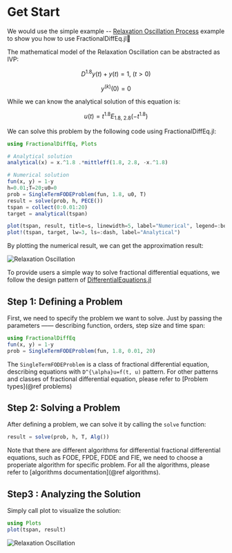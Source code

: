 # Get Start

We would use the simple example -- [Relaxation Oscillation Process](https://encyclopediaofmath.org/wiki/Relaxation_oscillation) example to show you how to use FractionalDiffEq.jl🙂

The mathematical model of the Relaxation Oscillation can be abstracted as IVP:

```math
D^{1.8}y(t)+y(t)=1,\ (t>0)
```

```math
y^{(k)}(0)=0
```

While we can know the analytical solution of this equation is:

```math
u(t)=t^{1.8}E_{1.8,\ 2.8}(-t^{1.8})
```

We can solve this problem by the following code using FractionalDiffEq.jl:

```julia
using FractionalDiffEq, Plots

# Analytical solution
analytical(x) = x.^1.8 .*mittleff(1.8, 2.8, -x.^1.8)

# Numerical solution
fun(x, y) = 1-y
h=0.01;T=20;u0=0
prob = SingleTermFODEProblem(fun, 1.8, u0, T)
result = solve(prob, h, PECE())
tspan = collect(0:0.01:20)
target = analytical(tspan)

plot(tspan, result, title=s, linewidth=5, label="Numerical", legend=:bottomright)
plot!(tspan, target, lw=3, ls=:dash, label="Analytical")
```

By plotting the numerical result, we can get the approximation result:

![Relaxation Oscillation](./assets/example.png)

To provide users a simple way to solve fractional differential equations, we follow the design pattern of [DifferentialEquations.jl](https://github.com/SciML/DifferentialEquations.jl)

## Step 1: Defining a Problem

First, we need to specify the problem we want to solve. Just by passing the parameters —— describing function, orders, step size and time span:

```julia
using FractionalDiffEq
fun(x, y) = 1-y
prob = SingleTermFODEProblem(fun, 1.8, 0.01, 20)
```

The ```SingleTermFODEProblem``` is a class of fractional differential equation, describing equations with ``D^{\alpha}u=f(t, u)`` pattern. For other patterns and classes of fractional differential equation, please refer to [Problem types](@ref problems)

## Step 2: Solving a Problem

After defining a problem, we can solve it by calling the ```solve``` function:

```julia
result = solve(prob, h, T, Alg())
```

Note that there are different algorithms for differential fractional differential equations, such as FODE, FPDE, FDDE and FIE, we need to choose a properiate algorithm for specific problem. For all the algorithms, please refer to [algorithms documentation](@ref algorithms).

## Step3 : Analyzing the Solution

Simply call plot to visualize the solution:

```julia
using Plots
plot(tspan, result)
```

![Relaxation Oscillation](./assets/example.png)